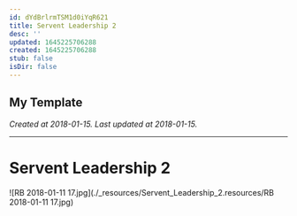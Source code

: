 ```yaml
---
id: dYdBrlrmTSM1d0iYqR621
title: Servent Leadership 2
desc: ''
updated: 1645225706288
created: 1645225706288
stub: false
isDir: false
---
```

My Template
---

_Created at 2018-01-15._
_Last updated at 2018-01-15._




---

# Servent Leadership 2


![RB 2018-01-11 17.jpg](./_resources/Servent_Leadership_2.resources/RB 2018-01-11 17.jpg)

